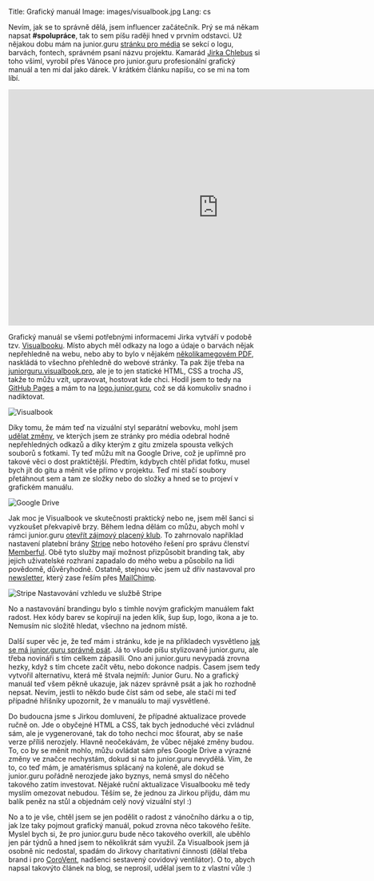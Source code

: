 Title: Grafický manuál
Image: images/visualbook.jpg
Lang: cs


Nevím, jak se to správně dělá, jsem influencer začátečník. Prý se má někam napsat **#spolupráce**, tak to sem píšu raději hned v prvním odstavci. Už nějakou dobu mám na junior.guru [stránku pro média](https://junior.guru/press/) se sekcí o logu, barvách, fontech, správném psaní názvu projektu. Kamarád [Jirka Chlebus](https://www.jirichlebus.cz/) si toho všiml, vyrobil přes Vánoce pro junior.guru profesionální grafický manuál a ten mi dal jako dárek. V krátkém článku napíšu, co se mi na tom líbí.

<iframe width="839" height="472" src="https://www.youtube.com/embed/aXA_DUFQbko" frameborder="0" allow="accelerometer; autoplay; clipboard-write; encrypted-media; gyroscope; picture-in-picture" allowfullscreen></iframe>

Grafický manuál se všemi potřebnými informacemi Jirka vytváří v podobě tzv. [Visualbooku](https://visualbook.pro/). Místo abych měl odkazy na logo a údaje o barvách nějak nepřehledně na webu, nebo aby to bylo v nějakém [několikamegovém PDF](http://www.oracle.com/us/technologies/java/java-licensing-logo-guidelines-1908204.pdf), naskládá to všechno přehledně do webové stránky. Ta pak žije třeba na [juniorguru.visualbook.pro](https://juniorguru.visualbook.pro/), ale je to jen statické HTML, CSS a trocha JS, takže to můžu vzít, upravovat, hostovat kde chci. Hodil jsem to tedy na [GitHub Pages](https://pages.github.com/) a mám to na [logo.junior.guru](https://logo.junior.guru/), což se dá komukoliv snadno i nadiktovat.

![Visualbook]({static}/images/visualbook.png)

Díky tomu, že mám teď na vizuální styl separátní webovku, mohl jsem [udělat změny](https://github.com/honzajavorek/junior.guru/commit/c8591cb25f1ab9f0eb9819429735bee149c0fce2), ve kterých jsem ze stránky pro média odebral hodně nepřehledných odkazů a díky kterým z gitu zmizela spousta velkých souborů s fotkami. Ty teď můžu mít na Google Drive, což je upřímně pro takové věci o dost praktičtější. Předtím, kdybych chtěl přidat fotku, musel bych jít do gitu a měnit vše přímo v projektu. Teď mi stačí soubory přetáhnout sem a tam ze složky nebo do složky a hned se to projeví v grafickém manuálu.

![Google Drive]({static}/images/visualbook-gdrive.png)

Jak moc je Visualbook ve skutečnosti praktický nebo ne, jsem měl šanci si vyzkoušet překvapivě brzy. Během ledna dělám co můžu, abych mohl v rámci junior.guru [otevřít zájmový placený klub]({filename}/2021-01-11_spoustim-klub.md). To zahrnovalo například nastavení platební brány [Stripe](https://stripe.com/) nebo hotového řešení pro správu členství [Memberful](https://memberful.com/). Obě tyto služby mají možnost přizpůsobit branding tak, aby jejich uživatelské rozhraní zapadalo do mého webu a působilo na lidi povědomě, důvěryhodně. Ostatně, stejnou věc jsem už dřív nastavoval pro [newsletter](https://eepurl.com/gyG8Bb), který zase řeším přes [MailChimp](https://mailchimp.com/).

![Stripe]({static}/images/visualbook-stripe.png)
Nastavování vzhledu ve službě Stripe

No a nastavování brandingu bylo s tímhle novým grafickým manuálem fakt radost. Hex kódy barev se kopírují na jeden klik, šup šup, logo, ikona a je to. Nemusím nic složitě hledat, všechno na jednom místě.

Další super věc je, že teď mám i stránku, kde je na příkladech vysvětleno [jak se má junior.guru správně psát](https://logo.junior.guru/naming.html). Já to všude píšu stylizovaně junior.guru, ale třeba novináři s tím celkem zápasili. Ono ani junior.guru nevypadá zrovna hezky, když s tím chcete začít větu, nebo dokonce nadpis. Časem jsem tedy vytvořil alternativu, která mě štvala nejmíň: Junior Guru. No a grafický manuál teď všem pěkně ukazuje, jak název správně psát a jak ho rozhodně nepsat. Nevím, jestli to někdo bude číst sám od sebe, ale stačí mi teď případné hříšníky upozornit, že v manuálu to mají vysvětlené.

Do budoucna jsme s Jirkou domluvení, že případné aktualizace provede ručně on. Jde o obyčejné HTML a CSS, tak bych jednoduché věci zvládnul sám, ale je vygenerované, tak do toho nechci moc šťourat, aby se naše verze příliš nerozjely. Hlavně neočekávám, že vůbec nějaké změny budou. To, co by se měnit mohlo, můžu ovládat sám přes Google Drive a výrazné změny ve značce nechystám, dokud si na to junior.guru nevydělá. Vím, že to, co teď mám, je amatérismus splácaný na koleně, ale dokud se junior.guru pořádně nerozjede jako byznys, nemá smysl do něčeho takového zatím investovat. Nějaké ruční aktualizace Visualbooku mě tedy myslím omezovat nebudou. Těším se, že jednou za Jirkou přijdu, dám mu balík peněz na stůl a objednám celý nový vizuální styl :)

No a to je vše, chtěl jsem se jen podělit o radost z vánočního dárku a o tip, jak lze taky pojmout grafický manuál, pokud zrovna něco takového řešíte. Myslel bych si, že pro junior.guru bude něco takového overkill, ale uběhlo jen pár týdnů a hned jsem to několikrát sám využil. Za Visualbook jsem já osobně nic nedostal, spadám do Jirkovy charitativní činnosti (dělal třeba brand i pro [CoroVent](https://cs.wikipedia.org/wiki/CoroVent), nadšenci sestavený covidový ventilátor). O to, abych napsal takovýto článek na blog, se neprosil, udělal jsem to z vlastní vůle :)
